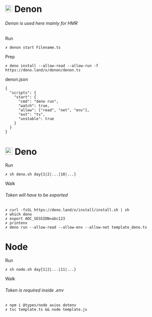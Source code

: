 # <img src='https://deno.com/images/artwork/HypnoDeno.gif?__frsh_c=dad2' width='23px' /> __Denon__ 
###### Denon is used here mainly for HMR 
Run
```
✗ denon start Filename.ts
```
Prep
```
✗ deno install --allow-read --allow-run -f https://deno.land/x/denon/denon.ts
```
denon.json
```
{
  "scripts": {
    "start": {
      "cmd": "deno run",
      "watch": true,
      "allow": ["read", "net", "env"],
      "ext": "ts",
      "unstable": true
    }
  }
}
```
# <img src='https://deno.com/images/artwork/hashrock_simple.png?__frsh_c=dad21828de649d12df5a23c572b88f3a3a73d0dc' width='24px' /> __Deno__
Run  
```
✗ sh deno.sh day{1|2|...|10|...}
```
Walk
###### Token will have to be exported
```
✗ curl -fsSL https://deno.land/x/install/install.sh | sh
✗ which deno
✗ export AOC_SESSION=abc123
✗ printenv
✗ deno run --allow-read --allow-env --allow-net template_deno.ts
```

# __Node__
Run 
```
✗ sh node.sh day{1|2|...|11|...}
```
Walk
###### Token is required inside .env 
```
✗ npm i @types/node axios dotenv
✗ tsc template.ts && node template.js
```

&#8203;


